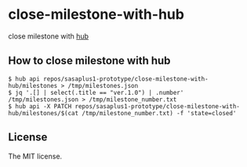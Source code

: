 # close-milestone-with-hub

close milestone with [hub](https://hub.github.com)

## How to close milestone with hub

```console
$ hub api repos/sasaplus1-prototype/close-milestone-with-hub/milestones > /tmp/milestones.json
$ jq '.[] | select(.title == "ver.1.0") | .number' /tmp/milestones.json > /tmp/milestone_number.txt
$ hub api -X PATCH repos/sasaplus1-prototype/close-milestone-with-hub/milestones/$(cat /tmp/milestone_number.txt) -f 'state=closed'
```

## License

The MIT license.
